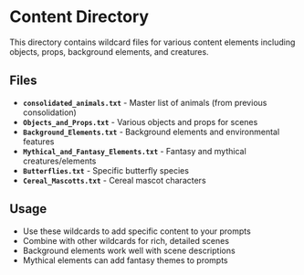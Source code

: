 # Content Directory

This directory contains wildcard files for various content elements including objects, props, background elements, and creatures.

## Files

- **`consolidated_animals.txt`** - Master list of animals (from previous consolidation)
- **`Objects_and_Props.txt`** - Various objects and props for scenes
- **`Background_Elements.txt`** - Background elements and environmental features
- **`Mythical_and_Fantasy_Elements.txt`** - Fantasy and mythical creatures/elements
- **`Butterflies.txt`** - Specific butterfly species
- **`Cereal_Mascotts.txt`** - Cereal mascot characters

## Usage

- Use these wildcards to add specific content to your prompts
- Combine with other wildcards for rich, detailed scenes
- Background elements work well with scene descriptions
- Mythical elements can add fantasy themes to prompts 